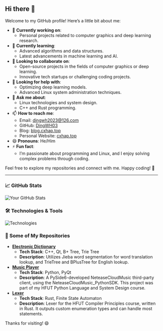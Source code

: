 ## Hi there 👋

Welcome to my GitHub profile! Here’s a little bit about me:

- 🔭 **Currently working on**: 
  - Personal projects related to computer graphics and deep learning research.
- 🌱 **Currently learning**: 
  - Advanced algorithms and data structures.
  - Latest advancements in machine learning and AI.
- 👯 **Looking to collaborate on**: 
  - Open-source projects in the fields of computer graphics or deep learning.
  - Innovative tech startups or challenging coding projects.
- 🤔 **Looking for help with**: 
  - Optimizing deep learning models.
  - Advanced Linux system administration techniques.
- 💬 **Ask me about**: 
  - Linux technologies and system design.
  - C++ and Rust programming.
- 📫 **How to reach me**: 
  - Email: [dingwh2023@126.com](mailto:dingwh2023@126.com)
  - GitHub: [DingWH03](https://github.com/DingWH03)
  - Blog: [blog.cxhap.top](https://blog.cxhap.top)
  - Personal Website: [cxhap.top](https://cxhap.top)
- 😄 **Pronouns**: He/Him
- ⚡ **Fun fact**: 
  - I’m passionate about programming and Linux, and I enjoy solving complex problems through coding.

Feel free to explore my repositories and connect with me. Happy coding! 🚀

---

### 📈 GitHub Stats
![Your GitHub Stats](https://github-readme-stats.vercel.app/api?username=DingWH03&show_icons=true&hide_title=true&hide_rank=true&hide_border=true&theme=radical)

### 🛠️ Technologies & Tools
![Technologies](https://img.shields.io/badge/Tech-Linux%2C%20C%2FC%2B%2B%2C%20Rust%2C%20Python%2C%20Java-blue?logo=linux&logoColor=white)

### 🌟 Some of My Repositories
- [**Electronic Dictionary**](https://github.com/DingWH03/Qt-E-dict) 
  - **Tech Stack**: C++, Qt, B+ Tree, Trie Tree
  - **Description**: Utilizes Jieba word segmentation for word translation lookup, and TrieTree and BPlusTree for English lookup.
- [**Music Player**](https://github.com/DingWH03/Xiximusic) 
  - **Tech Stack**: Python, PyQt
  - **Description**: A PySide6-developed NeteaseCloudMusic third-party client, using the NeteaseCloudMusic_PythonSDK. This project was part of my HFUT Python Language and System Design course.
- [**Lexer**](https://github.com/DingWH03/lexer) 
  - **Tech Stack**: Rust, Finite State Automaton
  - **Description**: Lexer for the HFUT Compiler Principles course, written in Rust. It outputs custom enumeration types and can handle most statements.

Thanks for visiting! 😄
